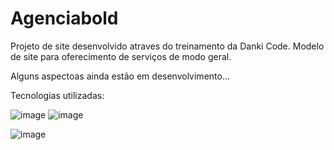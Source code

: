 ﻿# Agenciabold

 Projeto de site desenvolvido atraves do treinamento da Danki Code. 
 Modelo de site para oferecimento de serviços de modo geral.
 
 Alguns aspectoas ainda estão em desenvolvimento...

 Tecnologias utilizadas:
 
![image](https://github.com/Brunnosr12/Agenciabold_DC/assets/143046335/fd57821f-6f5a-4990-a260-c1f5e8725014)
![image](https://github.com/Brunnosr12/Agenciabold_DC/assets/143046335/39b24cf9-b9c1-414e-976d-4899cd079946)



![image](https://github.com/Brunnosr12/Agenciabold_DC/assets/143046335/49901330-a426-411d-b99a-d37e6739d21c)


